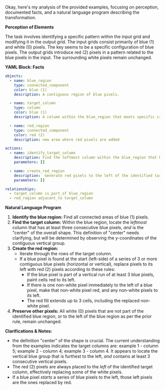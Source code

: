 Okay, here's my analysis of the provided examples, focusing on perception, documented facts, and a natural language program describing the transformation.

**Perception of Elements**

The task involves identifying a specific pattern within the input grid and modifying it in the output grid. The input grids consist primarily of blue (1) and white (0) pixels.  The key seems to be a specific configuration of blue pixels. The output grids introduce red (2) pixels in a pattern related to the blue pixels in the input. The surrounding white pixels remain unchanged.

**YAML Block: Facts**


```yaml
objects:
  - name: blue_region
    type: connected_component
    color: blue (1)
    description: A contiguous region of blue pixels.

  - name: target_column
    type: column
    color: blue (1)
    description: A column within the blue_region that meets specific criteria.

  - name: red_region
    type: connected_component
    color: red (2)
    description: new area where red pixels are added

actions:
  - name: identify_target_column
    description: Find the leftmost column within the blue_region that has at least three consecutive blue pixels, including the "center" of the shape.
    parameters: []

  - name: create_red_region
    description:  Generate red pixels to the left of the identified target column, based on a pattern related to the blue pixels in the target column.
    parameters: []

relationships:
  - target_column is_part_of blue_region
  - red_region adjacent_to target_column
```


**Natural Language Program**

1.  **Identify the blue region:** Find all connected areas of blue (1) pixels.
2.  **Find the target column:** Within the blue region, locate the *leftmost* column that has at least three consecutive blue pixels, *and* is the "center" of the overall shape. This definition of "center" needs clarifying, but will be determined by observing the y-coordinates of the contiguous vertical group.
3.  **Create the red region:**
    *   Iterate through the rows of the target column.
    *   If a blue pixel is found at the start (left-side) of a series of 3 or more contiguous blue pixels (horizontal or vertical), replace pixels to its left with red (2) pixels according to these rules:
        *   If the blue pixel is part of a vertical run of at least 3 blue pixels, paint cells red to its left.
        *   If there is one non-white pixel immediately to the left of a blue pixel, make that non-white pixel red, and any non-white pixels to *its* left.
        *   The red fill extends up to 3 cells, including the replaced non-white pixel.
4.  **Preserve other pixels:** All white (0) pixels that are not part of the identified blue region, or to the left of the blue region as per the prior rule, remain unchanged.

**Clarifications & Notes:**
*  the definition "center" of the shape is crucial. The current understanding from the examples indicates the target columns are: example 1 - column 5; example 2 - column 4; example 3 - column 4. It appears to locate the vertical blue group that is furthest to the left, *and* contains at least 3 consecutive vertical pixels.
*   The red (2) pixels are always placed to the *left* of the identified target column, effectively replacing some of the white pixels.
* If a blue pixel *starts* a series of blue pixels to the left, those left pixels are the ones replaced by red.
